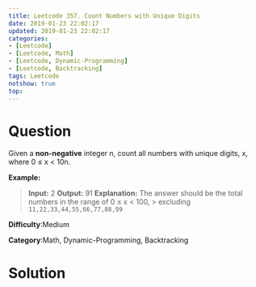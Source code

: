 ```yaml
---
title: Leetcode 357. Count Numbers with Unique Digits
date: 2019-01-23 22:02:17
updated: 2019-01-23 22:02:17
categories: 
- [Leetcode]
- [Leetcode, Math]
- [Leetcode, Dynamic-Programming]
- [Leetcode, Backtracking]
tags: Leetcode
notshow: true
top:
---
```


# Question

Given a  **non-negative**  integer n, count all numbers with unique digits, x, where 0 ≤ x < 10n.

**Example:**

> **Input:** 2
> **Output:** 91 
> **Explanation:** The answer should be the total numbers in the range of 0 ≤ x < 100, 
             > excluding `11,22,33,44,55,66,77,88,99`

**Difficulty**:Medium

**Category**:Math, Dynamic-Programming, Backtracking

<!-- more -->

# Solution

```cpp

```


